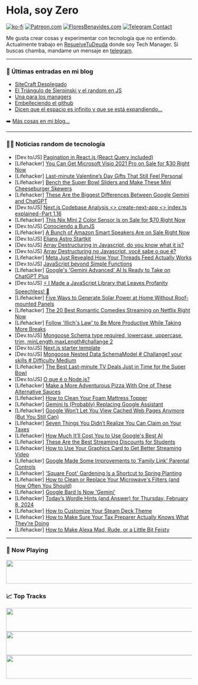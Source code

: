 # Hola, soy Zero

[![ko-fi](https://ko-fi.com/img/githubbutton_sm.svg)](https://ko-fi.com/J3J4N0LUK)
[![Patreon.com](https://img.shields.io/endpoint.svg?url=https%3A%2F%2Fshieldsio-patreon.vercel.app%2Fapi%3Fusername%3Dzerodragon%26type%3Dpatrons&style=for-the-badge)](https://patreon.com/zerodragon)
[![FloresBenavides.com](https://img.shields.io/website?down_message=oops&label=MiBlog&style=for-the-badge&up_message=online&url=https%3A%2F%2Ffloresbenavides.com)](https://floresbenavides.com)
[![Telegram Contact](https://img.shields.io/badge/escr%C3%ADbeme-ZeroDragon-%2326A5E4?style=for-the-badge&logo=telegram)](https://t.me/zerodragon)

Me gusta crear cosas y experimentar con tecnología que no entiendo.
Actualmente trabajo en [ResuelveTuDeuda](http://github.com/resuelve) donde soy Tech Manager.
Si buscas chamba, mandame un mensaje en [telegram](https://t.me/zerodragon).

---

### 📕 Últimas entradas en mi blog
<!-- BLOG-POST-LIST:START -->
- [SiteCraft Desplegado](https://floresbenavides.com/sitecraft-desplegado/)
- [El Triángulo de Sierpinski y el random en JS](https://floresbenavides.com/el-triangulo-de-sierpinski-y-el-random-en-js/)
- [Una para los managers](https://floresbenavides.com/una-para-los-managers/)
- [Embelleciendo el github](https://floresbenavides.com/embelleciendo-el-github/)
- [Dicen que el espacio es infinito y que se está expandiendo…](https://floresbenavides.com/dicen-que-el-espacio-es-infinito-y-que-se-esta-expandiendo/)
<!-- BLOG-POST-LIST:END -->

➡️ [Más cosas en mi blog...](https://floresbenavides.com)

---

### 👨‍💻 Noticias random de tecnología
<!-- TECH-POSTS:START -->
- [Dev.to/JS] [Pagination in React.js &lpar;React Query included&rpar;](https://dev.to/rajaerobinson/pagination-in-reactjs-react-query-included-ckb)
- [Lifehacker] [You Can Get Microsoft Visio 2021 Pro on Sale for $30 Right Now](https://lifehacker.com/tech/microsoft-visio-pro-sale)
- [Lifehacker] [Last-minute Valentine’s Day Gifts That Still Feel Personal](https://lifehacker.com/relationships/last-minute-valentines-gift-ideas)
- [Lifehacker] [Bench the Super Bowl Sliders and Make These Mini Cheeseburger Skewers](https://lifehacker.com/food-drink/make-these-mini-cheeseburger-skewers-for-super-bowl-sunday)
- [Lifehacker] [These Are the Biggest Differences Between Google Gemini and ChatGPT](https://lifehacker.com/tech/what-is-google-gemini)
- [Dev.to/JS] [Next.js Codebase Analysis &lt;&gt; create-next-app &lt;&gt; index.ts explained - Part 1.16](https://dev.to/ramunarasinga/nextjs-codebase-analysis-create-next-app-indexts-explained-part-116-45jo)
- [Lifehacker] [This Nix Mini 2 Color Sensor Is on Sale for $70 Right Now](https://lifehacker.com/nix-color-sensor-sale)
- [Dev.to/JS] [Conociendo a BunJS](https://dev.to/ljcl79/conociendo-a-bunjs-15oj)
- [Lifehacker] [A Bunch of Amazon Smart Speakers Are on Sale Right Now](https://lifehacker.com/tech/amazon-echo-smart-speaker-sale)
- [Dev.to/JS] [Elians Astro Startkit](https://dev.to/eliancodes/elians-astro-startkit-2o9)
- [Dev.to/JS] [Array Destructuring in Javascript, do you know what it is?](https://dev.to/falcao_g/array-destructuring-in-javascript-do-you-know-what-it-is-1k4j)
- [Dev.to/JS] [Array Destructuring no Javascript, você sabe o que é?](https://dev.to/falcao_g/array-destructuring-no-javascript-voce-sabe-o-que-e-1m6o)
- [Lifehacker] [Meta Just Revealed How Your Threads Feed Actually Works](https://lifehacker.com/tech/how-threads-algorithm-works-according-to-meta)
- [Dev.to/JS] [JavaScript beyond Simple Functions](https://dev.to/dmodena/javascript-beyond-simple-functions-15m7)
- [Lifehacker] [Google&#39;s &#39;Gemini Advanced&#39; AI Is Ready to Take on ChatGPT Plus](https://lifehacker.com/tech/googles-gemini-advanced-ai-is-ready-to-take-on-chatgpt-plus)
- [Dev.to/JS] [⚡ I Made a JavaScript Library that Leaves Profanity Speechless! 🤬](https://dev.to/best_codes/how-i-built-a-profanity-blocking-javascript-library-f8f)
- [Lifehacker] [Five Ways to Generate Solar Power at Home Without Roof-mounted Panels](https://lifehacker.com/home/how-to-generate-solar-power-at-home)
- [Lifehacker] [The 20 Best Romantic Comedies Streaming on Netflix Right Now](https://lifehacker.com/best-romantic-comedies-on-netflix)
- [Lifehacker] [Follow &#39;Illich&#39;s Law&#39; to Be More Productive While Taking More Breaks](https://lifehacker.com/work/illichs-law-take-breaks-to-be-more-productive)
- [Dev.to/JS] [Mongoose Schema type required, lowercase, uppercase, trim, minLength,maxLength#challange 2](https://dev.to/swapnanilwebdeveloper/mongoose-schema-type-required-lowercase-uppercase-trim-minlengthmaxlength-3ac3)
- [Dev.to/JS] [Next.js starter template](https://dev.to/skolaczk/nextjs-starter-template-26i6)
- [Dev.to/JS] [Mongoose Nested Data SchemaModel # Challange1 your skills # Difficulty Medium](https://dev.to/swapnanilwebdeveloper/mongoose-nested-data-schemamodel-challange-your-skills-difficulty-medium-8ep)
- [Lifehacker] [The Best Last-minute TV Deals Just in Time for the Super Bowl](https://lifehacker.com/tech/best-last-minute-super-bowl-tv-deals)
- [Dev.to/JS] [O que é o Node.js?](https://dev.to/vanscript/o-que-e-o-nodejs-670)
- [Lifehacker] [Make a More Adventurous Pizza With One of These Alternative Sauces](https://lifehacker.com/food-drink/make-pizza-with-alternative-sauces)
- [Lifehacker] [How to Clean Your Foam Mattress Topper](https://lifehacker.com/home/how-to-clean-foam-mattress-topper)
- [Lifehacker] [Gemini Is &lpar;Probably&rpar; Replacing Google Assistant](https://lifehacker.com/tech/googles-new-gemini-ai-app)
- [Lifehacker] [Google Won’t Let You View Cached Web Pages Anymore &lpar;But You Still Can&rpar;](https://lifehacker.com/tech/google-wont-let-you-check-cached-pages-anymore-heres-how-to-do-it-anyway)
- [Lifehacker] [Seven Things You Didn’t Realize You Can Claim on Your Taxes](https://lifehacker.com/money/unexpected-things-you-can-claim-on-your-taxes)
- [Lifehacker] [How Much It’ll Cost You to Use Google&#39;s Best AI](https://lifehacker.com/tech/how-much-it-costs-to-use-google-gemini-advanced)
- [Lifehacker] [These Are the Best Streaming Discounts for Students](https://lifehacker.com/streaming-services-student-discounts)
- [Lifehacker] [How to Use Your Graphics Card to Get Better Streaming Video](https://lifehacker.com/tech/use-your-nvidia-rtx-gpu-to-improve-streaming-video-quality)
- [Lifehacker] [Google Made Some Improvements to &#39;Family Link&#39; Parental Controls](https://lifehacker.com/tech/google-made-some-improvements-to-family-link-parental-controls)
- [Lifehacker] [&#39;Square Foot&#39; Gardening Is a Shortcut to Spring Planting](https://lifehacker.com/home/how-to-square-foot-garden)
- [Lifehacker] [How to Clean or Replace Your Microwave&#39;s Filters &lpar;and How Often You Should&rpar;](https://lifehacker.com/home/how-to-clean-microwaves-filters)
- [Lifehacker] [Google Bard Is Now &#39;Gemini&#39;](https://lifehacker.com/tech/google-bard-is-now-gemini)
- [Lifehacker] [Today’s Wordle Hints &lpar;and Answer&rpar; for Thursday, February 8, 2024](https://lifehacker.com/entertainment/wordle-answer-today-february-8-2024)
- [Lifehacker] [How to Customize Your Steam Deck Theme](https://lifehacker.com/tech/how-to-customize-your-steam-deck-theme)
- [Lifehacker] [How to Make Sure Your Tax Preparer Actually Knows What They’re Doing](https://lifehacker.com/money/how-to-choose-a-qualified-tax-professional)
- [Lifehacker] [How to Make Alexa Mad, Rude, or a Little Bit Feisty](https://lifehacker.com/tech/how-to-make-alexa-mad-rude-or-feisty)<!-- TECH-POSTS:END -->

---

### 🎵 Now Playing
<a href="https://spotify-now-playing-dun.vercel.app/now-playing?open"><img src="https://spotify-now-playing-dun.vercel.app/now-playing" width="540" height="64"></a>

### 📈 Top Tracks
<a href="https://spotify-now-playing-dun.vercel.app/top-tracks?i=1&open"><img src="https://spotify-now-playing-dun.vercel.app/top-tracks?i=1" width="540" height="64"></a>
<a href="https://spotify-now-playing-dun.vercel.app/top-tracks?i=2&open"><img src="https://spotify-now-playing-dun.vercel.app/top-tracks?i=2" width="540" height="64"></a>
<a href="https://spotify-now-playing-dun.vercel.app/top-tracks?i=3&open"><img src="https://spotify-now-playing-dun.vercel.app/top-tracks?i=3" width="540" height="64"></a>
